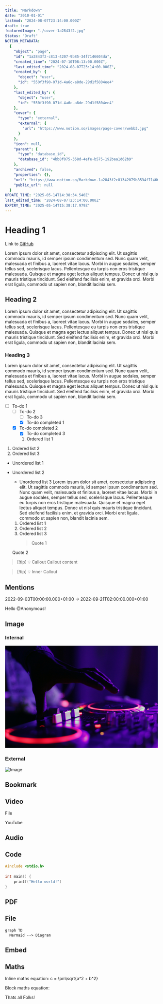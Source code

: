 ```yaml
---
title: "Markdown"
date: "2010-01-01"
lastmod: "2024-08-07T23:14:00.000Z"
draft: true
featuredImage: "./cover-1a2843f2.jpg"
Status: "Draft"
NOTION_METADATA:
  {
    "object": "page",
    "id": "1a2843f2-c813-4207-9b85-34f7146604da",
    "created_time": "2024-07-10T08:13:00.000Z",
    "last_edited_time": "2024-08-07T23:14:00.000Z",
    "created_by": {
      "object": "user",
      "id": "550f3f90-071d-4a6c-a8de-29d1f5804ee4"
    },
    "last_edited_by": {
      "object": "user",
      "id": "550f3f90-071d-4a6c-a8de-29d1f5804ee4"
    },
    "cover": {
      "type": "external",
      "external": {
        "url": "https://www.notion.so/images/page-cover/webb3.jpg"
      }
    },
    "icon": null,
    "parent": {
      "type": "database_id",
      "database_id": "4bb8f075-358d-4efe-b575-192baa1d62b9"
    },
    "archived": false,
    "properties": {},
    "url": "https://www.notion.so/Markdown-1a2843f2c81342079b8534f7146604da",
    "public_url": null
  }
UPDATE_TIME: "2025-05-14T14:38:34.540Z"
last_edited_time: "2024-08-07T23:14:00.000Z"
EXPIRY_TIME: "2025-05-14T15:38:17.979Z"
---
```


# Heading 1

Link to [GitHub](https://github.com/)

Lorem ipsum dolor sit amet, consectetur adipiscing elit. Ut sagittis commodo mauris, id semper ipsum condimentum sed. Nunc quam velit, malesuada et finibus a, laoreet vitae lacus. Morbi in augue sodales, semper tellus sed, scelerisque lacus. Pellentesque eu turpis non eros tristique malesuada. Quisque et magna eget lectus aliquet tempus. Donec ut nisl quis mauris tristique tincidunt. Sed eleifend facilisis enim, et gravida orci. Morbi erat ligula, commodo ut sapien non, blandit lacinia sem.

## Heading 2

Lorem ipsum dolor sit amet, consectetur adipiscing elit. Ut sagittis commodo mauris, id semper ipsum condimentum sed. Nunc quam velit, malesuada et finibus a, laoreet vitae lacus. Morbi in augue sodales, semper tellus sed, scelerisque lacus. Pellentesque eu turpis non eros tristique malesuada. Quisque et magna eget lectus aliquet tempus. Donec ut nisl quis mauris tristique tincidunt. Sed eleifend facilisis enim, et gravida orci. Morbi erat ligula, commodo ut sapien non, blandit lacinia sem.

### Heading 3

Lorem ipsum dolor sit amet, consectetur adipiscing elit. Ut sagittis commodo mauris, id semper ipsum condimentum sed. Nunc quam velit, malesuada et finibus a, laoreet vitae lacus. Morbi in augue sodales, semper tellus sed, scelerisque lacus. Pellentesque eu turpis non eros tristique malesuada. Quisque et magna eget lectus aliquet tempus. Donec ut nisl quis mauris tristique tincidunt. Sed eleifend facilisis enim, et gravida orci. Morbi erat ligula, commodo ut sapien non, blandit lacinia sem.

- [ ] To-do 1
  - [ ] To-do 2
    - [ ] To-do 3
    - [x] To-do completed 1
  - [x] To-do completed 2
    - [x] To-do completed 3
    1. Ordered list 1
1. Ordered list 2
  1. Ordered list 3
  * Unordered list 1
* Unordered list 2
  * Unordered list 3
      Lorem ipsum dolor sit amet, consectetur adipiscing elit. Ut sagittis commodo mauris, id semper ipsum condimentum sed. Nunc quam velit, malesuada et finibus a, laoreet vitae lacus. Morbi in augue sodales, semper tellus sed, scelerisque lacus. Pellentesque eu turpis non eros tristique malesuada. Quisque et magna eget lectus aliquet tempus. Donec ut nisl quis mauris tristique tincidunt. Sed eleifend facilisis enim, et gravida orci. Morbi erat ligula, commodo ut sapien non, blandit lacinia sem.
  
  1. Ordered list 1
  1. Ordered list 2
    1. Ordered list 3
        > Quote 1

  Quote 2
  
  
> [!tip] 💡 
> Callout
  Callout content
  
  
  > [!tip] 💡 
  > Inner Callout
  ## Mentions

2022-09-03T00:00:00.000+01:00 → 2022-09-21T02:00:00.000+01:00 

Hello @Anonymous!

## Image

### Internal

![Image](img-1a2843f2-photo-1470225620780-dba8ba36b745.jpeg)


### External

![Image](img-1a2843f2-photo-1647891941746-fe1d53ddc7a6)

## Bookmark

## Video

File

YouTube

## Audio

## Code

```c
#include <stdio.h>

int main() {
	printf("Hello world!")
}
```

## PDF

## File

```mermaid
graph TD
  Mermaid --> Diagram
```

## Embed

## Maths

Inline maths equation: c = \pm\sqrt{a^2 + b^2}

Block maths equation:


Thats all Folks!

